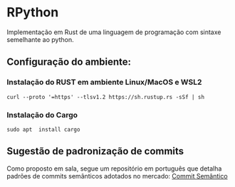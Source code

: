 # RPython
Implementação em Rust de uma linguagem de programação com sintaxe semelhante ao python.
## Configuração do ambiente:
### Instalação do RUST em ambiente Linux/MacOS e WSL2

```curl --proto '=https' --tlsv1.2 https://sh.rustup.rs -sSf | sh ```
### Instalação do Cargo
```sudo apt  install cargo ```

## Sugestão de padronização de commits
Como proposto em sala, segue um repositório em português que detalha padrões de commits semânticos adotados no mercado: [Commit Semântico](https://github.com/iuricode/padroes-de-commits)
